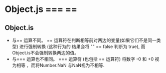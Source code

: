 # Object.js   ===    ==

## Object.is
- 与== 运算不同。  == 运算符在判断相等前对两边的变量(如果它们不是同一类型) 进行强制转换 (这种行为的
  结果会将 "" == false 判断为 true), 而 Object.is不会强制转换两边的值。
- 与=== 运算也不相同。 === 运算符 (也包括 == 运算符) 将数字 -0 和 +0 视为相等 ，而将Number.NaN 
  与NaN视为不相等.